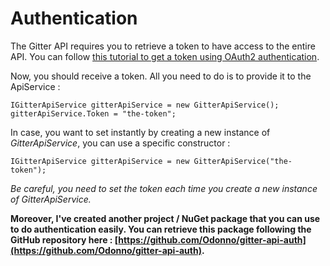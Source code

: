 # Authentication

The Gitter API requires you to retrieve a token to have access to the entire API. You can follow [this tutorial to get a token using OAuth2 authentication](https://developer.gitter.im/docs/authentication).

Now, you should receive a token. All you need to do is to provide it to the ApiService :

```
IGitterApiService gitterApiService = new GitterApiService();
gitterApiService.Token = "the-token";
```

In case, you want to set instantly by creating a new instance of *GitterApiService*, you can use a specific constructor :

```
IGitterApiService gitterApiService = new GitterApiService("the-token");
```

*Be careful, you need to set the token each time you create a new instance of GitterApiService.*

**Moreover, I've created another project / NuGet package that you can use to do authentication easily. You can retrieve this package following the GitHub repository here : [https://github.com/Odonno/gitter-api-auth](https://github.com/Odonno/gitter-api-auth).**